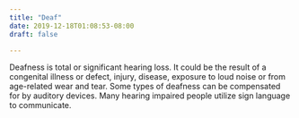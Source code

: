```yaml
---
title: "Deaf"
date: 2019-12-18T01:08:53-08:00
draft: false

---
```


Deafness is total or significant hearing loss. It could be the result of a congenital illness or defect, injury, disease, exposure to loud noise or from age-related wear and tear. Some types of deafness can be compensated for by auditory devices. Many hearing impaired people utilize sign language to communicate.